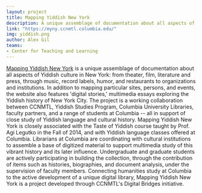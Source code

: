 ```yaml
---
layout: project
title: Mapping Yiddish New York
description: A unique assemblage of documentation about all aspects of Yiddish culture in New York.
link: "https://myny.ccnmtl.columbia.edu/"
img: yiddish.png
author: Alex Gil
teams:
- Center for Teaching and Learning
---
```


<a href="https://myny.ccnmtl.columbia.edu/">Mapping Yiddish New York</a> is a unique assemblage of documentation about all aspects of Yiddish culture in New York: from theater, film, literature and press, through music, record labels, humor, and restaurants to organizations and institutions. In addition to mapping particular sites, persons, and events, the website also features 'digital stories,' multimedia essays exploring the Yiddish history of New York City. The project is a working collaboration between CCNMTL, Yiddish Studies Program, Columbia University Libraries, faculty partners, and a range of students at Columbia -- all in support of close study of Yiddish language and cultural history. Mapping Yiddish New York is closely associated with the Taste of Yiddish course taught by Prof. Agi Legutko in the Fall of 2014, and with Yiddish language classes offered at Columbia. Librarians at Columbia are coordinating with cultural institutions to assemble a base of digitized material to support multimedia study of this vibrant history and its later influence. Undergraduate and graduate students are actively participating in building the collection, through the contribution of items such as histories, biographies, and document analysis, under the supervision of faculty members. Connecting humanities study at Columbia to the active development of a unique digital library, Mapping Yiddish New York is a project developed through CCNMTL's Digital Bridges initiative.